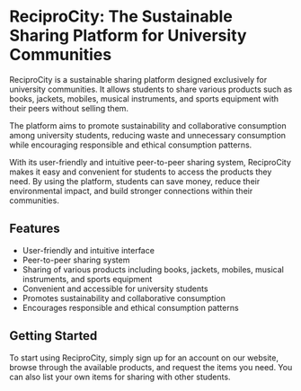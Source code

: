 # ReciproCity: The Sustainable Sharing Platform for University Communities

ReciproCity is a sustainable sharing platform designed exclusively for university communities. It allows students to share various products such as books, jackets, mobiles, musical instruments, and sports equipment with their peers without selling them. 

The platform aims to promote sustainability and collaborative consumption among university students, reducing waste and unnecessary consumption while encouraging responsible and ethical consumption patterns.

With its user-friendly and intuitive peer-to-peer sharing system, ReciproCity makes it easy and convenient for students to access the products they need. By using the platform, students can save money, reduce their environmental impact, and build stronger connections within their communities. 


## Features

- User-friendly and intuitive interface
- Peer-to-peer sharing system
- Sharing of various products including books, jackets, mobiles, musical instruments, and sports equipment
- Convenient and accessible for university students
- Promotes sustainability and collaborative consumption
- Encourages responsible and ethical consumption patterns

## Getting Started

To start using ReciproCity, simply sign up for an account on our website, browse through the available products, and request the items you need. You can also list your own items for sharing with other students. 


